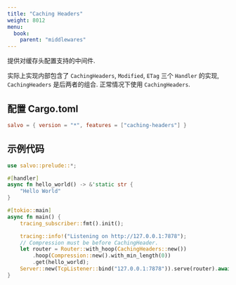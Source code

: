 ```yaml
---
title: "Caching Headers"
weight: 8012
menu:
  book:
    parent: "middlewares"
---
```


提供对缓存头配置支持的中间件.

实际上实现内部包含了 `CachingHeaders`, `Modified`, `ETag` 三个 `Handler` 的实现, `CachingHeaders` 是后两者的组合. 正常情况下使用 `CachingHeaders`.

## 配置 Cargo.toml

```toml
salvo = { version = "*", features = ["caching-headers"] }
```

## 示例代码

```rust
use salvo::prelude::*;

#[handler]
async fn hello_world() -> &'static str {
    "Hello World"
}

#[tokio::main]
async fn main() {
    tracing_subscriber::fmt().init();

    tracing::info!("Listening on http://127.0.0.1:7878");
    // Compression must be before CachingHeader.
    let router = Router::with_hoop(CachingHeaders::new())
        .hoop(Compression::new().with_min_length(0))
        .get(hello_world);
    Server::new(TcpListener::bind("127.0.0.1:7878")).serve(router).await;
}
```